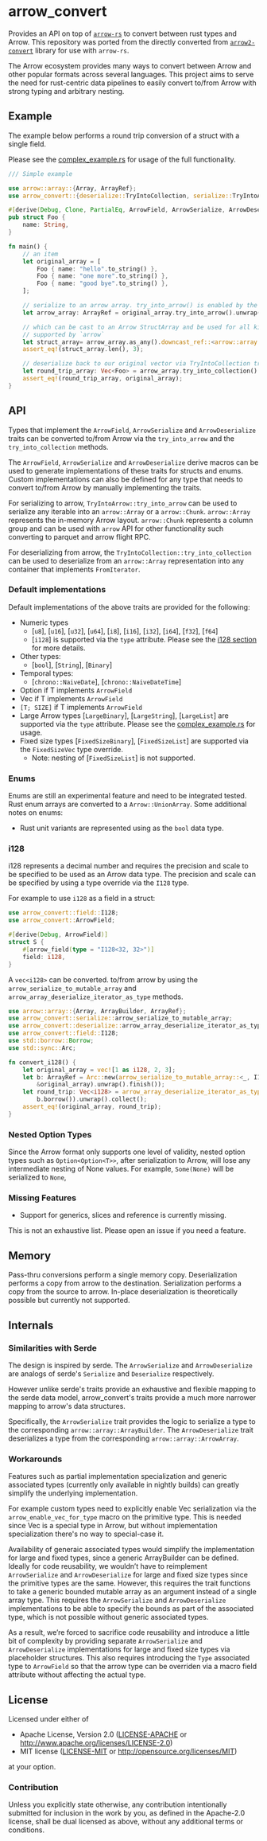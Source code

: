 # arrow_convert

Provides an API on top of [`arrow-rs`](https://github.com/apache/arrow-rs) to convert between rust types and Arrow. This repository was ported from the directly converted from [`arrow2-convert`](https://github.com/DataEngineeringLabs/arrow2-convert) library for use with `arrow-rs`.

The Arrow ecosystem provides many ways to convert between Arrow and other popular formats across several languages. This project aims to serve the need for rust-centric data pipelines to easily convert to/from Arrow with strong typing and arbitrary nesting.

## Example

The example below performs a round trip conversion of a struct with a single field. 

Please see the [complex_example.rs](https://github.com/Swoorup/arrow-convert/blob/main/arrow_convert/tests/complex_example.rs) for usage of the full functionality.

```rust
/// Simple example

use arrow::array::{Array, ArrayRef};
use arrow_convert::{deserialize::TryIntoCollection, serialize::TryIntoArrow, ArrowField, ArrowSerialize, ArrowDeserialize};

#[derive(Debug, Clone, PartialEq, ArrowField, ArrowSerialize, ArrowDeserialize)]
pub struct Foo {
    name: String,
}

fn main() {
    // an item
    let original_array = [
        Foo { name: "hello".to_string() },
        Foo { name: "one more".to_string() },
        Foo { name: "good bye".to_string() },
    ];

    // serialize to an arrow array. try_into_arrow() is enabled by the TryIntoArrow trait
    let arrow_array: ArrayRef = original_array.try_into_arrow().unwrap();

    // which can be cast to an Arrow StructArray and be used for all kinds of IPC, FFI, etc.
    // supported by `arrow`
    let struct_array= arrow_array.as_any().downcast_ref::<arrow::array::StructArray>().unwrap();
    assert_eq!(struct_array.len(), 3);

    // deserialize back to our original vector via TryIntoCollection trait.
    let round_trip_array: Vec<Foo> = arrow_array.try_into_collection().unwrap();
    assert_eq!(round_trip_array, original_array);
}
```

## API

Types that implement the `ArrowField`, `ArrowSerialize` and `ArrowDeserialize` traits can be converted to/from Arrow via the `try_into_arrow` and the `try_into_collection` methods. 

The `ArrowField`, `ArrowSerialize` and `ArrowDeserialize` derive macros can be used to generate implementations of these traits for structs and enums. Custom implementations can also be defined for any type that needs to convert to/from Arrow by manually implementing the traits.

For serializing to arrow, `TryIntoArrow::try_into_arrow` can be used to serialize any iterable into an `arrow::Array` or a `arrow::Chunk`.  `arrow::Array` represents the in-memory Arrow layout. `arrow::Chunk` represents a column group and can be used with `arrow` API for other functionality such converting to parquet and arrow flight RPC.

For deserializing from arrow, the `TryIntoCollection::try_into_collection` can be used to deserialize from an `arrow::Array` representation into any container that implements `FromIterator`.

### Default implementations

Default implementations of the above traits are provided for the following:

- Numeric types
    - [`u8`], [`u16`], [`u32`], [`u64`], [`i8`], [`i16`], [`i32`], [`i64`], [`f32`], [`f64`]
    - [`i128`] is supported via the `type` attribute. Please see the [i128 section](#i128) for more details.
- Other types: 
    - [`bool`], [`String`], [`Binary`]
- Temporal types: 
    - [`chrono::NaiveDate`], [`chrono::NaiveDateTime`]
- Option<T> if T implements `ArrowField`
- Vec<T> if T implements `ArrowField`
- `[T; SIZE]` if T implements `ArrowField`
- Large Arrow types [`LargeBinary`], [`LargeString`], [`LargeList`] are supported via the `type` attribute. Please see the [complex_example.rs](./arrow_convert/tests/complex_example.rs) for usage.
- Fixed size types [`FixedSizeBinary`], [`FixedSizeList`] are supported via the `FixedSizeVec` type override.
    - Note: nesting of [`FixedSizeList`] is not supported.

### Enums

Enums are still an experimental feature and need to be integrated tested. Rust enum arrays are converted to a `Arrow::UnionArray`. Some additional notes on enums:

- Rust unit variants are represented using as the `bool` data type.

### i128

i128 represents a decimal number and requires the precision and scale to be specified to be used as an Arrow data type. The precision and scale can be specified by using a type override via the `I128` type. 

For example to use `i128` as a field in a struct:

```rust
use arrow_convert::field::I128;
use arrow_convert::ArrowField;

#[derive(Debug, ArrowField)]
struct S {
    #[arrow_field(type = "I128<32, 32>")]
    field: i128,
}
```

A `vec<i128>` can be converted. to/from arrow by using the `arrow_serialize_to_mutable_array` and `arrow_array_deserialize_iterator_as_type` methods. 

```rust
use arrow::array::{Array, ArrayBuilder, ArrayRef};
use arrow_convert::serialize::arrow_serialize_to_mutable_array;
use arrow_convert::deserialize::arrow_array_deserialize_iterator_as_type;
use arrow_convert::field::I128;
use std::borrow::Borrow;
use std::sync::Arc;

fn convert_i128() {
    let original_array = vec![1 as i128, 2, 3];
    let b: ArrayRef = Arc::new(arrow_serialize_to_mutable_array::<_, I128<32,32>, _>(
        &original_array).unwrap().finish());
    let round_trip: Vec<i128> = arrow_array_deserialize_iterator_as_type::<_, I128<32,32>>(
        b.borrow()).unwrap().collect();
    assert_eq!(original_array, round_trip);
}

```
### Nested Option Types

Since the Arrow format only supports one level of validity, nested option types such as `Option<Option<T>>`, after serialization to Arrow, will lose any intermediate nesting of None values. For example, `Some(None)` will be serialized to `None`, 

### Missing Features

- Support for generics, slices and reference is currently missing.

This is not an exhaustive list. Please open an issue if you need a feature.
## Memory

Pass-thru conversions perform a single memory copy. Deserialization performs a copy from arrow to the destination. Serialization performs a copy from the source to arrow. In-place deserialization is theoretically possible but currently not supported.

## Internals

### Similarities with Serde

The design is inspired by serde. The `ArrowSerialize` and `ArrowDeserialize` are analogs of serde's `Serialize` and `Deserialize` respectively.

However unlike serde's traits provide an exhaustive and flexible mapping to the serde data model, arrow_convert's traits provide a much more narrower mapping to arrow's data structures.

Specifically, the `ArrowSerialize` trait provides the logic to serialize a type to the corresponding `arrow::array::ArrayBuilder`. The `ArrowDeserialize` trait deserializes a type from the corresponding `arrow::array::ArrowArray`. 

### Workarounds

Features such as partial implementation specialization and generic associated types (currently only available in nightly builds) can greatly simplify the underlying implementation.

For example custom types need to explicitly enable Vec<T> serialization via the `arrow_enable_vec_for_type` macro on the primitive type. This is needed since Vec<u8> is a special type in Arrow, but without implementation specialization there's no way to special-case it.

Availability of generaic associated types would simplify the implementation for large and fixed types, since a generic ArrayBuilder can be defined. Ideally for code reusability, we wouldn’t have to reimplement `ArrowSerialize` and `ArrowDeserialize` for large and fixed size types since the primitive types are the same. However, this requires the trait functions to take a generic bounded mutable array as an argument instead of a single array type. This requires the `ArrowSerialize` and `ArrowDeserialize` implementations to be able to specify the bounds as part of the associated type, which is not possible without generic associated types.

As a result, we’re forced to sacrifice code reusability and introduce a little bit of complexity by providing separate `ArrowSerialize` and `ArrowDeserialize` implementations for large and fixed size types via placeholder structures. This also requires introducing the `Type` associated type to `ArrowField` so that the arrow type can be overriden via a macro field attribute without affecting the actual type.

## License

Licensed under either of

 * Apache License, Version 2.0 ([LICENSE-APACHE](LICENSE-APACHE) or http://www.apache.org/licenses/LICENSE-2.0)
 * MIT license ([LICENSE-MIT](LICENSE-MIT) or http://opensource.org/licenses/MIT)

at your option.

### Contribution

Unless you explicitly state otherwise, any contribution intentionally submitted for inclusion in the work by you, as defined in the Apache-2.0 license, shall be dual licensed as above, without any additional terms or conditions.
